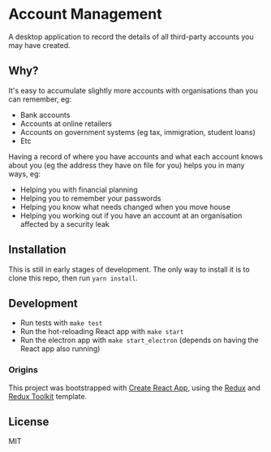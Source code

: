 # Account Management

A desktop application to record the details of all third-party accounts you may
have created.

## Why?

It's easy to accumulate slightly more accounts with organisations than you can
remember, eg:

- Bank accounts
- Accounts at online retailers
- Accounts on government systems (eg tax, immigration, student loans)
- Etc

Having a record of where you have accounts and what each account knows about
you (eg the address they have on file for you) helps you in many ways, eg:

- Helping you with financial planning
- Helping you to remember your passwords
- Helping you know what needs changed when you move house
- Helping you working out if you have an account at an organisation affected
  by a security leak

## Installation

This is still in early stages of development. The only way to install it is to
clone this repo, then run `yarn install`.

## Development

- Run tests with `make test`
- Run the hot-reloading React app with `make start`
- Run the electron app with `make start_electron` (depends on having the React
  app also running)

### Origins

This project was bootstrapped with [Create React App](https://github.com/facebook/create-react-app), using the [Redux](https://redux.js.org/) and [Redux Toolkit](https://redux-toolkit.js.org/)
template.

## License

MIT
